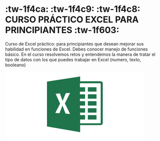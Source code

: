 # :tw-1f4ca: :tw-1f4c9: :tw-1f4c8: CURSO PRÁCTICO EXCEL PARA PRINCIPIANTES :tw-1f603:

<p>
Curso de Excel práctico: para principiantes que desean mejorar sus habilidad en funciones de Excel. Debes conocer manejo de funciones básico. En el curso resolvemos retos y entendemos la manera de tratar el tipo de datos con los que puedes trabajar en Excel (numero, texto, booleano)
</p>
<div>
<img src="https://github.com/bluesfer2007/Excel_InicialDatos/blob/main/img/excelv.png" alt="Excel">
</div>
